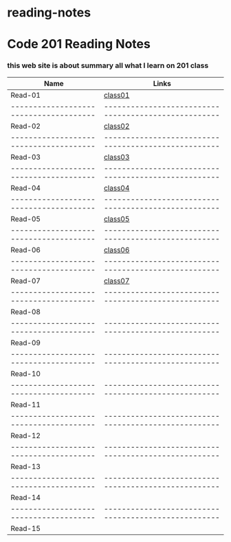 # reading-notes
# Code 201 Reading Notes
### this web site is about summary all what I learn on 201 class 

Name                                  |  Links                                              
--------------------------------------|----------------------------------------------------
Read-01                               |  [class01](https://nermin-nasasra.github.io/reading-notes/class01) 
--------------------------------------|----------------------------------------------------
Read-02                               |  [class02](https://nermin-nasasra.github.io/reading-notes/class02)
--------------------------------------|----------------------------------------------------
Read-03                               |  [class03](https://nermin-nasasra.github.io/reading-notes/class03) 
--------------------------------------|----------------------------------------------------
Read-04                               |  [class04](https://nermin-nasasra.github.io/reading-notes/class04)
--------------------------------------|----------------------------------------------------
Read-05                               |  [class05](https://nermin-nasasra.github.io/reading-notes/class05)
--------------------------------------|----------------------------------------------------
Read-06                               |  [class06](https://nermin-nasasra.github.io/reading-notes/class06)
--------------------------------------|----------------------------------------------------
Read-07                               |  [class07](https://nermin-nasasra.github.io/reading-notes/class07)
--------------------------------------|----------------------------------------------------
Read-08                               |                                                    
--------------------------------------|----------------------------------------------------
Read-09                               |                                                    
--------------------------------------|----------------------------------------------------
Read-10                               |                                                    
--------------------------------------|----------------------------------------------------
Read-11                               |                                                    
--------------------------------------|----------------------------------------------------
Read-12                               |                                                    
--------------------------------------|----------------------------------------------------
Read-13                               |                                                    
--------------------------------------|----------------------------------------------------
Read-14                               |                                                    
--------------------------------------|----------------------------------------------------
Read-15                               |                                                    
